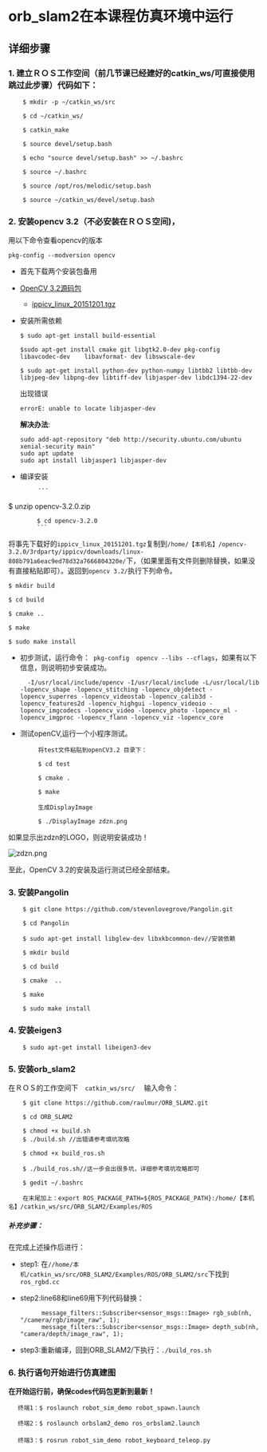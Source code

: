 # orb_slam2在本课程仿真环境中运行
## 详细步骤
### 1. 建立ＲＯＳ工作空间（前几节课已经建好的catkin_ws/可直接使用跳过此步骤）代码如下：

		$ mkdir -p ~/catkin_ws/src
		
		$ cd ~/catkin_ws/
		
		$ catkin_make
		
		$ source devel/setup.bash
		
		$ echo "source devel/setup.bash" >> ~/.bashrc
		
		$ source ~/.bashrc
		
		$ source /opt/ros/melodic/setup.bash
		
		$ source ~/catkin_ws/devel/setup.bash

### 2. 安装opencv 3.2（不必安装在ＲＯＳ空间)，
用以下命令查看opencv的版本
```
pkg-config --modversion opencv
```
 * 首先下载两个安装包备用

  * [OpenCV 3.2源码包]( http://opencv.org/opencv-3-2.html)

  	* [ippicv_linux_20151201.tgz ](https://raw.githubusercontent.com/opencv/opencv_3rdparty/81a676001ca8075ada498583e4166079e5744668/ippicv/ippicv_linux_20151201.tgz)
  
 * 安装所需依赖

    ```
    $ sudo apt-get install build-essential
    
    $sudo apt-get install cmake git libgtk2.0-dev pkg-config libavcodec-dev    libavformat- dev libswscale-dev
    
    $ sudo apt-get install python-dev python-numpy libtbb2 libtbb-dev libjpeg-dev libpng-dev libtiff-dev libjasper-dev libdc1394-22-dev 
    ```

    出现错误

    ```
    errorE: unable to locate libjasper-dev
    ```

    **解决办法**:

    ```
    sudo add-apt-repository "deb http://security.ubuntu.com/ubuntu xenial-security main"
    sudo apt update
    sudo apt install libjasper1 libjasper-dev
    
    ```

    

 * 编译安装

			```
$ unzip opencv-3.2.0.zip
				
			$ cd opencv-3.2.0
			```

将事先下载好的`ippicv_linux_20151201.tgz`复制到`/home/【本机名】/opencv-3.2.0/3rdparty/ippicv/downloads/linux-808b791a6eac9ed78d32a7666804320e/`下，（如果里面有文件则删除替换，如果没有直接粘贴即可）。返回到`opencv 3.2/`执行下列命令。

	$ mkdir build
	
	$ cd build
			
	$ cmake ..
	
	$ make
	
	$ sudo make install

* 初步测试，运行命令：` pkg-config  opencv --libs --cflags`，如果有以下信息，则说明初步安装成功。

		-I/usr/local/include/opencv -I/usr/local/include -L/usr/local/lib -lopencv_shape -lopencv_stitching -lopencv_objdetect -lopencv_superres -lopencv_videostab -lopencv_calib3d -lopencv_features2d -lopencv_highgui -lopencv_videoio -lopencv_imgcodecs -lopencv_video -lopencv_photo -lopencv_ml -lopencv_imgproc -lopencv_flann -lopencv_viz -lopencv_core
	
 * 测试openCV,运行一个小程序测试。

			将test文件粘贴到openCV3.2 目录下：
					
			$ cd test
			
			$ cmake .
			
			$ make 
			
			生成DisplayImage
			
			$ ./DisplayImage zdzn.png


如果显示出zdzn的LOGO，则说明安装成功！

![zdzn.png](https://i.loli.net/2018/10/24/5bd025703b080.png)

至此，OpenCV 3.2的安装及运行测试已经全部结束。

### 3. 安装Pangolin

		$ git clone https://github.com/stevenlovegrove/Pangolin.git
		
		$ cd Pangolin
		
		$ sudo apt-get install libglew-dev libxkbcommon-dev//安装依赖
		
		$ mkdir build
		
		$ cd build
		
		$ cmake  ..
		
		$ make 
		
		$ sudo make install

### 4. 安装eigen3

		$ sudo apt-get install libeigen3-dev

### 5. 安装orb_slam2

在ＲＯＳ的工作空间下　`catkin_ws/src/` 　输入命令：

		$ git clone https://github.com/raulmur/ORB_SLAM2.git 
	
		$ cd ORB_SLAM2
		
		$ chmod +x build.sh 																		
		$ ./build.sh //出错请参考填坑攻略
		
		$ chmod +x build_ros.sh
		
		$ ./build_ros.sh//这一步会出很多坑，详细参考填坑攻略即可
		
		$ gedit ~/.bashrc  
		
		在末尾加上：export ROS_PACKAGE_PATH=${ROS_PACKAGE_PATH}:/home/【本机名】/catkin_ws/src/ORB_SLAM2/Examples/ROS

##### 补充步骤：
在完成上述操作后进行：

* step1: 在`//home/本机/catkin_ws/src/ORB_SLAM2/Examples/ROS/ORB_SLAM2/src`下找到`ros_rgbd.cc`
* step2:line68和line69用下列代码替换：

    		message_filters::Subscriber<sensor_msgs::Image> rgb_sub(nh, "/camera/rgb/image_raw", 1);
    		message_filters::Subscriber<sensor_msgs::Image> depth_sub(nh, "camera/depth/image_raw", 1);
  
* step3:重新编译，回到ORB_SLAM2/下执行：`./build_ros.sh`

### 6. 执行语句开始进行仿真建图

**在开始运行前，确保codes代码包更新到最新！**

  	 　终端1：$ roslaunch robot_sim_demo robot_spawn.launch
  	
   	 　终端2：$ roslaunch orbslam2_demo ros_orbslam2.launch
   	 　
   	　 终端3：$ rosrun robot_sim_demo robot_keyboard_teleop.py
      


